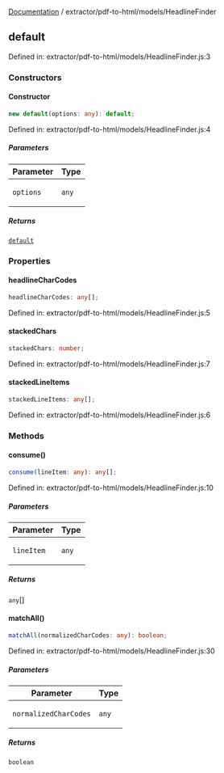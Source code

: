 [Documentation](../../../modules.md) / extractor/pdf-to-html/models/HeadlineFinder

## default

Defined in: extractor/pdf-to-html/models/HeadlineFinder.js:3

### Constructors

#### Constructor

```ts
new default(options: any): default;
```

Defined in: extractor/pdf-to-html/models/HeadlineFinder.js:4

##### Parameters

<table>
<thead>
<tr>
<th>Parameter</th>
<th>Type</th>
</tr>
</thead>
<tbody>
<tr>
<td>

`options`

</td>
<td>

`any`

</td>
</tr>
</tbody>
</table>

##### Returns

[`default`](#default)

### Properties

#### headlineCharCodes

```ts
headlineCharCodes: any[];
```

Defined in: extractor/pdf-to-html/models/HeadlineFinder.js:5

#### stackedChars

```ts
stackedChars: number;
```

Defined in: extractor/pdf-to-html/models/HeadlineFinder.js:7

#### stackedLineItems

```ts
stackedLineItems: any[];
```

Defined in: extractor/pdf-to-html/models/HeadlineFinder.js:6

### Methods

#### consume()

```ts
consume(lineItem: any): any[];
```

Defined in: extractor/pdf-to-html/models/HeadlineFinder.js:10

##### Parameters

<table>
<thead>
<tr>
<th>Parameter</th>
<th>Type</th>
</tr>
</thead>
<tbody>
<tr>
<td>

`lineItem`

</td>
<td>

`any`

</td>
</tr>
</tbody>
</table>

##### Returns

`any`[]

#### matchAll()

```ts
matchAll(normalizedCharCodes: any): boolean;
```

Defined in: extractor/pdf-to-html/models/HeadlineFinder.js:30

##### Parameters

<table>
<thead>
<tr>
<th>Parameter</th>
<th>Type</th>
</tr>
</thead>
<tbody>
<tr>
<td>

`normalizedCharCodes`

</td>
<td>

`any`

</td>
</tr>
</tbody>
</table>

##### Returns

`boolean`
